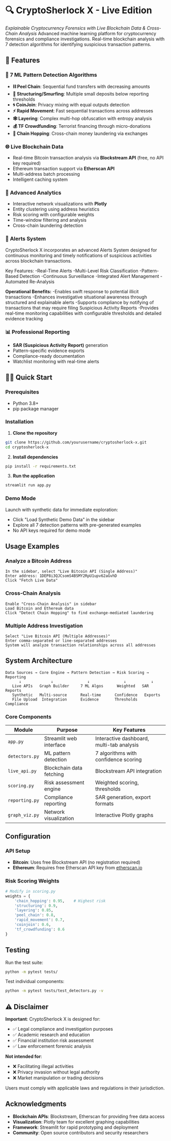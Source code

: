 # 🔍 CryptoSherlock X - Live Edition

*Explainable Cryptocurrency Forensics with Live Blockchain Data & Cross-Chain Analysis*
Advanced machine learning platform for cryptocurrency forensics and compliance investigations.
Real-time blockchain analysis with 7 detection algorithms for identifying suspicious transaction patterns.

## 🚀 Features

### 🎯 **7 ML Pattern Detection Algorithms**
- **⛓️ Peel Chain**: Sequential fund transfers with decreasing amounts
- **💸 Structuring/Smurfing**: Multiple small deposits below reporting thresholds  
- **🌀 CoinJoin**: Privacy mixing with equal outputs detection
- **⚡ Rapid Movement**: Fast sequential transactions across addresses
- **🕸️ Layering**: Complex multi-hop obfuscation with entropy analysis
- **💰 TF Crowdfunding**: Terrorist financing through micro-donations
- **🔗 Chain Hopping**: Cross-chain money laundering via exchanges

### 🌐 **Live Blockchain Data**
- Real-time Bitcoin transaction analysis via **Blockstream API** (free, no API key required)
- Ethereum transaction support via **Etherscan API**
- Multi-address batch processing
- Intelligent caching system

### 🔬 **Advanced Analytics**
- Interactive network visualizations with **Plotly**
- Entity clustering using address heuristics
- Risk scoring with configurable weights
- Time-window filtering and analysis
- Cross-chain laundering detection

### 🚨 **Alerts System**
CryptoSherlock X incorporates an advanced Alerts System designed for continuous monitoring and timely notifications of suspicious activities across blockchain transactions.

Key Features:
-Real-Time Alerts
-Multi-Level Risk Classification
-Pattern-Based Detection
-Continuous Surveillance
-Integrated Alert Management
-Automated Re-Analysis

**Operational Benefits:**
      -Enables swift response to potential illicit transactions
      -Enhances investigative situational awareness through structured and explainable alerts
      -Supports compliance by notifying of transactions that may require filing Suspicious Activity Reports
      -Provides real-time monitoring capabilities with configurable thresholds and detailed evidence tracking

### 📊 **Professional Reporting**
- **SAR (Suspicious Activity Report)** generation
- Pattern-specific evidence exports
- Compliance-ready documentation
- Watchlist monitoring with real-time alerts

## 🏃‍♂️ Quick Start

### Prerequisites
- Python 3.8+
- pip package manager

### Installation

1. **Clone the repository**
```bash
git clone https://github.com/yourusername/cryptosherlock-x.git
cd cryptosherlock-x
```

2. **Install dependencies**
```bash
pip install -r requirements.txt
```

3. **Run the application**
```bash
streamlit run app.py
```

###  Demo Mode
Launch with synthetic data for immediate exploration:
- Click "Load Synthetic Demo Data" in the sidebar
- Explore all 7 detection patterns with pre-generated examples
- No API keys required for demo mode

##  Usage Examples

### Analyze a Bitcoin Address
```
In the sidebar, select "Live Bitcoin API (Single Address)"
Enter address: 1DEP8i3QJCsomS4BSMY2RpU1upv62aGvhD
Click "Fetch Live Data"
```

### Cross-Chain Analysis
```
Enable "Cross-Chain Analysis" in sidebar
Load Bitcoin and Ethereum data
Click "Detect Chain Hopping" to find exchange-mediated laundering
```

### Multiple Address Investigation
```
Select "Live Bitcoin API (Multiple Addresses)"
Enter comma-separated or line-separated addresses
System will analyze transaction relationships across all addresses
```

##  System Architecture

```
Data Sources → Core Engine → Pattern Detection → Risk Scoring → Reporting
      ↓             ↓               ↓               ↓           ↓
   Live APIs   Graph Builder     7 ML Algos      Weighted   SAR Reports
   Synthetic   Multi-source      Real-time      Confidence   Exports
   File Upload  Integration      Evidence       Thresholds   Compliance
```

### Core Components

| Module | Purpose | Key Features |
|--------|---------|-------------|
| `app.py` | Streamlit web interface | Interactive dashboard, multi-tab analysis |
| `detectors.py` | ML pattern detection | 7 algorithms with confidence scoring |
| `live_api.py` | Blockchain data fetching | Blockstream API integration |
| `scoring.py` | Risk assessment engine | Weighted scoring, thresholds |
| `reporting.py` | Compliance reporting | SAR generation, export formats |
| `graph_viz.py` | Network visualization | Interactive Plotly graphs |

##  Configuration

### API Setup
- **Bitcoin**: Uses free Blockstream API (no registration required)
- **Ethereum**: Requires free Etherscan API key from [etherscan.io](https://etherscan.io/apis)

### Risk Scoring Weights
```python
# Modify in scoring.py
weights = {
    'chain_hopping': 0.95,    # Highest risk
    'structuring': 0.9,
    'layering': 0.85,
    'peel_chain': 0.8,
    'rapid_movement': 0.7,
    'coinjoin': 0.6,
    'tf_crowdfunding': 0.6
}
```
##  Testing

Run the test suite:
```bash
python -m pytest tests/
```

Test individual components:
```bash
python -m pytest tests/test_detectors.py -v
```

## ⚠️ Disclaimer

**Important**: CryptoSherlock X is designed for:
- ✅ Legal compliance and investigation purposes
- ✅ Academic research and education  
- ✅ Financial institution risk assessment
- ✅ Law enforcement forensic analysis

**Not intended for**:
- ❌ Facilitating illegal activities
- ❌ Privacy invasion without legal authority
- ❌ Market manipulation or trading decisions

Users must comply with applicable laws and regulations in their jurisdiction.


##  Acknowledgments

- **Blockchain APIs**: Blockstream, Etherscan for providing free data access
- **Visualization**: Plotly team for excellent graphing capabilities
- **Framework**: Streamlit for rapid prototyping and deployment
- **Community**: Open source contributors and security researchers



